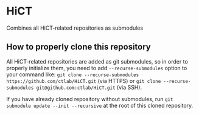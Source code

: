 # HiCT
Combines all HiCT-related repositories as submodules


## How to properly clone this repository

All HiCT-related repositories are added as git submodules, so in order to properly initialize them, you need to add `--recurse-submodules` option to your command like: `git clone --recurse-submodules https://github.com/ctlab/HiCT.git` (via HTTPS) or `git clone --recurse-submodules git@github.com:ctlab/HiCT.git` (via SSH).

If you have already cloned repository without submodules, run `git submodule update --init --recursive` at the root of this cloned repository.
